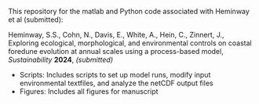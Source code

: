 This repository for the matlab and Python code associated with Heminway et al (submitted):

Heminway, S.S., Cohn, N., Davis, E., White, A., Hein, C., Zinnert, J., Exploring ecological, morphological, and environmental controls on coastal foredune evolution at annual scales using a process-based model, _Sustainability_ **2024**, _(submitted)_

- Scripts: Includes scripts to set up model runs, modify input environmental textfiles, and analyze the netCDF output files 
- Figures: Includes all figures for manuscript
